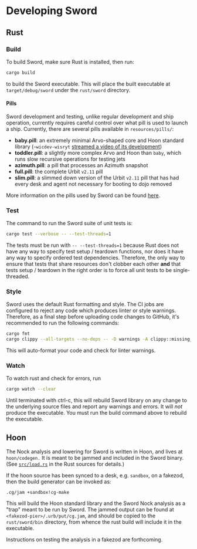 # Developing Sword

## Rust

### Build

To build Sword, make sure Rust is installed, then run:

```bash
cargo build
```

to build the Sword executable. This will place the built executable at `target/debug/sword` under the `rust/sword` directory.

#### Pills

Sword development and testing, unlike regular development and ship operation, currently requires careful control over what pill is used to launch a ship. Currently, there are several pills available in `resources/pills/`:
- **baby.pill**: an extremely minimal Arvo-shaped core and Hoon standard library (`~wicdev-wisryt` [streamed a
video of its development](https://youtu.be/fOVhCx1a-9A))
- **toddler.pill**: a slightly more complex Arvo and Hoon than `baby`, which runs slow recursive operations for testing jets
- **azimuth.pill**: a pill that processes an Azimuth snapshot
- **full.pill**: the complete Urbit `v2.11` pill
- **slim.pill**: a slimmed down version of the Urbit `v2.11` pill that has had every desk and agent not necessary for booting to dojo removed

More information on the pills used by Sword can be found [here](https://github.com/zorp-corp/sword/blob/status/docs/pills.md).

### Test

The command to run the Sword suite of unit tests is:

```bash
cargo test --verbose -- --test-threads=1
```

The tests must be run with `-- --test-threads=1` because Rust does not have any way to specify test setup / teardown functions, nor does it have any way to
specify ordered test dependencies. Therefore, the only way to ensure that tests that share resources don't clobber each other **and** that tests setup / teardown in the right order is to force all unit tests to be single-threaded.

### Style

Sword uses the default Rust formatting and style. The CI jobs are configured to reject any code which produces linter or style warnings. Therefore, as a final step before uploading code changes to GitHub, it's recommended to run the following commands:

```bash
cargo fmt
cargo clippy --all-targets --no-deps -- -D warnings -A clippy::missing_safety_doc
```

This will auto-format your code and check for linter warnings.

### Watch

To watch rust and check for errors, run

```bash
cargo watch --clear
```

Until terminated with ctrl-c, this will rebuild Sword library on any change to the underlying source files and report any warnings and errors. It will *not* produce the executable. You must run the build command above to rebuild the executable.

## Hoon

The Nock analysis and lowering for Sword is written in Hoon, and lives at `hoon/codegen.` It is meant to be jammed and included in the Sword binary. (See [`src/load.rs`](rust/sword/src/load.rs) in the Rust sources for details.)

If the hoon source has been synced to a desk, e.g. `sandbox`, on a fakezod, then the build generator can be invoked as:

```
.cg/jam +sandbox!cg-make
```

This will build the Hoon standard library and the Sword Nock analysis as a "trap" meant to be run by Sword. The jammed output can be found at `<fakezod-pier>/.urb/put/cg.jam`, and should be copied to the `rust/sword/bin` directory, from whence the rust build will include it in the executable.

Instructions on testing the analysis in a fakezod are forthcoming.

